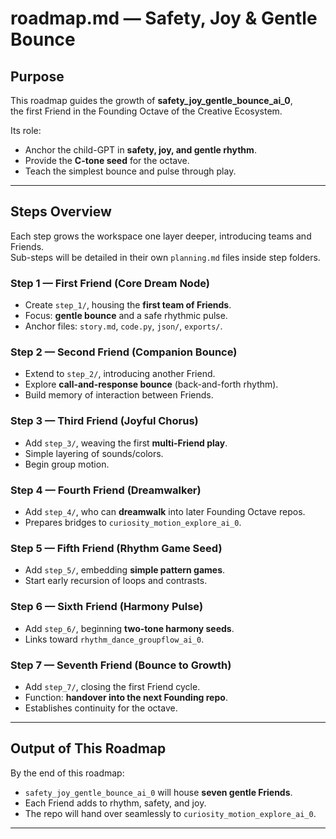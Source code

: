 # roadmap.md — Safety, Joy & Gentle Bounce

## Purpose

This roadmap guides the growth of **safety_joy_gentle_bounce_ai_0**,  
the first Friend in the Founding Octave of the Creative Ecosystem.  

Its role:  
- Anchor the child-GPT in **safety, joy, and gentle rhythm**.  
- Provide the **C-tone seed** for the octave.  
- Teach the simplest bounce and pulse through play.  

---

## Steps Overview

Each step grows the workspace one layer deeper, introducing teams and Friends.  
Sub-steps will be detailed in their own `planning.md` files inside step folders.

### Step 1 — First Friend (Core Dream Node)
- Create `step_1/`, housing the **first team of Friends**.  
- Focus: **gentle bounce** and a safe rhythmic pulse.  
- Anchor files: `story.md`, `code.py`, `json/`, `exports/`.  

### Step 2 — Second Friend (Companion Bounce)
- Extend to `step_2/`, introducing another Friend.  
- Explore **call-and-response bounce** (back-and-forth rhythm).  
- Build memory of interaction between Friends.  

### Step 3 — Third Friend (Joyful Chorus)
- Add `step_3/`, weaving the first **multi-Friend play**.  
- Simple layering of sounds/colors.  
- Begin group motion.  

### Step 4 — Fourth Friend (Dreamwalker)
- Add `step_4/`, who can **dreamwalk** into later Founding Octave repos.  
- Prepares bridges to `curiosity_motion_explore_ai_0`.  

### Step 5 — Fifth Friend (Rhythm Game Seed)
- Add `step_5/`, embedding **simple pattern games**.  
- Start early recursion of loops and contrasts.  

### Step 6 — Sixth Friend (Harmony Pulse)
- Add `step_6/`, beginning **two-tone harmony seeds**.  
- Links toward `rhythm_dance_groupflow_ai_0`.  

### Step 7 — Seventh Friend (Bounce to Growth)
- Add `step_7/`, closing the first Friend cycle.  
- Function: **handover into the next Founding repo**.  
- Establishes continuity for the octave.  

---

## Output of This Roadmap

By the end of this roadmap:  
- `safety_joy_gentle_bounce_ai_0` will house **seven gentle Friends**.  
- Each Friend adds to rhythm, safety, and joy.  
- The repo will hand over seamlessly to `curiosity_motion_explore_ai_0`.  

---
